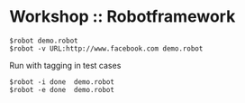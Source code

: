 # Workshop :: Robotframework
```
$robot demo.robot
$robot -v URL:http://www.facebook.com demo.robot
```

Run with tagging in test cases
```
$robot -i done  demo.robot
$robot -e done  demo.robot
```